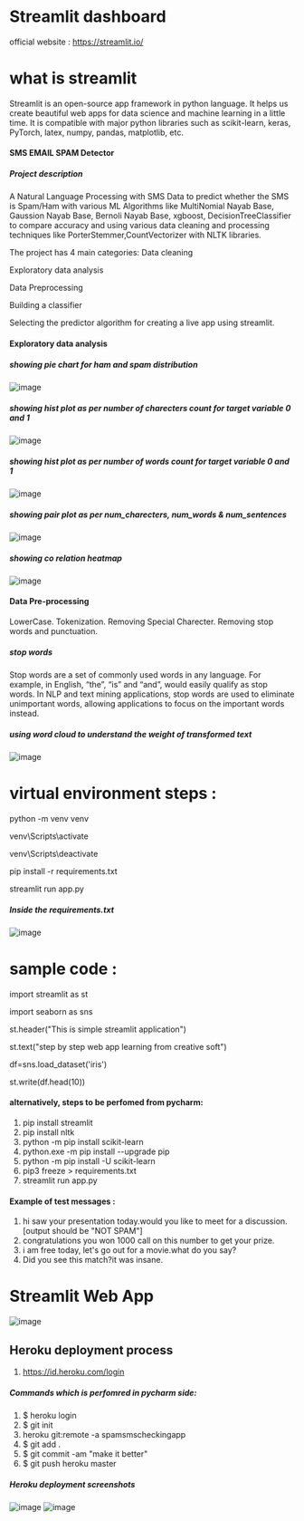 # Streamlit dashboard
official website : https://streamlit.io/

# what is streamlit
Streamlit is an open-source app framework in python language. It helps us create beautiful web apps for data science and machine learning in a little time. 
It is compatible with major python libraries such as scikit-learn, keras, PyTorch, latex, numpy, pandas, matplotlib, etc.

#### SMS EMAIL SPAM Detector
##### Project description

A Natural Language Processing with SMS Data to predict whether the SMS is Spam/Ham with various ML Algorithms 
like MultiNomial Nayab Base, Gaussion Nayab Base, Bernoli Nayab Base, xgboost, DecisionTreeClassifier 
to compare accuracy and using various data cleaning and processing techniques like PorterStemmer,CountVectorizer with NLTK libraries.

The project has 4 main categories:
Data cleaning

Exploratory data analysis

Data Preprocessing

Building a classifier

Selecting the predictor algorithm for creating a live app using streamlit.

#### Exploratory data analysis 
##### showing pie chart for ham and spam distribution
![image](https://github.com/kaushik-prasad-dey/Data_science_Machine_Learning_Projects/assets/109330283/167188f7-db48-4d0e-8d65-8bd4ba8194e4)

##### showing hist plot as per number of charecters count for target variable 0 and 1
![image](https://github.com/kaushik-prasad-dey/Data_science_Machine_Learning_Projects/assets/109330283/4c3fd9e4-f46a-42d5-9ffb-bc23031fabb1)

##### showing hist plot as per number of words count for target variable 0 and 1
![image](https://github.com/kaushik-prasad-dey/Data_science_Machine_Learning_Projects/assets/109330283/9b620624-c9de-48c9-85d9-afbeb3f0cf66)

##### showing pair plot as per num_charecters, num_words & num_sentences
![image](https://github.com/kaushik-prasad-dey/Data_science_Machine_Learning_Projects/assets/109330283/df6eb75f-bd46-43a9-a5ca-05727e18278b)

##### showing co relation heatmap
![image](https://github.com/kaushik-prasad-dey/Data_science_Machine_Learning_Projects/assets/109330283/5a2bd087-9bab-4879-b8e6-003ceed98765)

#### Data Pre-processing
LowerCase. Tokenization. Removing Special Charecter. Removing stop words and punctuation.

##### stop words
Stop words are a set of commonly used words in any language. 
For example, in English, “the”, “is” and “and”, would easily qualify as stop words. 
In NLP and text mining applications, stop words are used to eliminate unimportant words, 
allowing applications to focus on the important words instead.

##### using word cloud to understand the weight of transformed text
![image](https://github.com/kaushik-prasad-dey/Data_science_Machine_Learning_Projects/assets/109330283/e572bf3e-f105-4b6f-bc27-5e0dc48492b2)

# virtual environment steps :
 python -m venv venv

 venv\Scripts\activate

 venv\Scripts\deactivate

 pip install -r requirements.txt

 streamlit run app.py

##### Inside the requirements.txt
![image](https://github.com/kaushik-prasad-dey/Data_science_Machine_Learning_Projects/assets/109330283/1f98a107-32ff-499a-86ad-347523fcc35c)


# sample code :
import streamlit as st

import seaborn as sns

st.header("This is simple streamlit application")

st.text("step by step web app learning from creative soft")

df=sns.load_dataset('iris')

st.write(df.head(10))

#### alternatively, steps to be perfomed from pycharm:
  1) pip install streamlit
  2) pip install nltk
  3) python -m pip install scikit-learn
  4) python.exe -m pip install --upgrade pip
  5) python -m pip install -U scikit-learn
  6) pip3 freeze > requirements.txt
  7) streamlit run app.py

#### Example of test messages :
1) hi saw your presentation today.would you like to meet for a discussion. [output should be "NOT SPAM"]
2) congratulations you won 1000 call on this number to get your prize.
3) i am free today, let's go out for a movie.what do you say?
4) Did you see this match?it was insane.

# Streamlit Web App
![image](https://github.com/kaushik-prasad-dey/Data_science_Machine_Learning_Projects/assets/109330283/4095fec1-9799-40c6-8dd9-eb761b209768)

## Heroku deployment process
1) https://id.heroku.com/login
   
##### Commands which is perfomred in pycharm side:
1) $ heroku login
2) $ git init
3) heroku git:remote -a spamsmscheckingapp
4) $ git add .
5) $ git commit -am "make it better"
6) $ git push heroku master

##### Heroku deployment screenshots
![image](https://github.com/kaushik-prasad-dey/Data_science_Machine_Learning_Projects/assets/109330283/0e1905c5-643d-4945-af5c-e070f17b5fec)
![image](https://github.com/kaushik-prasad-dey/Data_science_Machine_Learning_Projects/assets/109330283/37f2ca58-8e1d-40b5-a5b8-022ff0c200f0)



